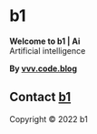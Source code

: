 # b1   
**Welcome to b1 | Ai**   
Artificial intelligence  
  
**By [vvv.code.blog](https://vvv.code.blog/)**  
  
  
## Contact [b1](https://b1.neocities.org/)
  
Copyright © 2022 b1
